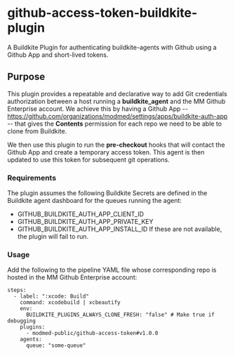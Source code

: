 # github-access-token-buildkite-plugin
A Buildkite Plugin for authenticating buildkite-agents with Github using a Github App and short-lived tokens.

## Purpose
This plugin provides a repeatable and declarative way to add Git credentials authorization between a host running a **buildkite_agent** and the MM Github Enterprise account.  We achieve this by having a Github App -- https://github.com/organizations/modmed/settings/apps/buildkite-auth-app -- that gives the **Contents** permission for each repo we need to be able to clone from Buildkite.

We then use this plugin to run the **pre-checkout** hooks that will contact the Github App and create a temporary access token.  This agent is then updated to use this token for subsequent git operations.

### Requirements
The plugin assumes the following Buildkite Secrets are defined in the Buildkite agent dashboard for the queues running the agent:
- GITHUB_BUILDKITE_AUTH_APP_CLIENT_ID
- GITHUB_BUILDKITE_AUTH_APP_PRIVATE_KEY
- GITHUB_BUILDKITE_AUTH_APP_INSTALL_ID
If these are not available, the plugin will fail to run.

### Usage

Add the following to the pipeline YAML file whose corresponding repo is hosted in the MM Github Enterprise account:

```
steps:
  - label: ":xcode: Build"
    command: xcodebuild | xcbeautify
    env:
      BUILDKITE_PLUGINS_ALWAYS_CLONE_FRESH: "false" # Make true if debugging
    plugins:
      - modmed-public/github-access-token#v1.0.0
    agents:
      queue: "some-queue"
```